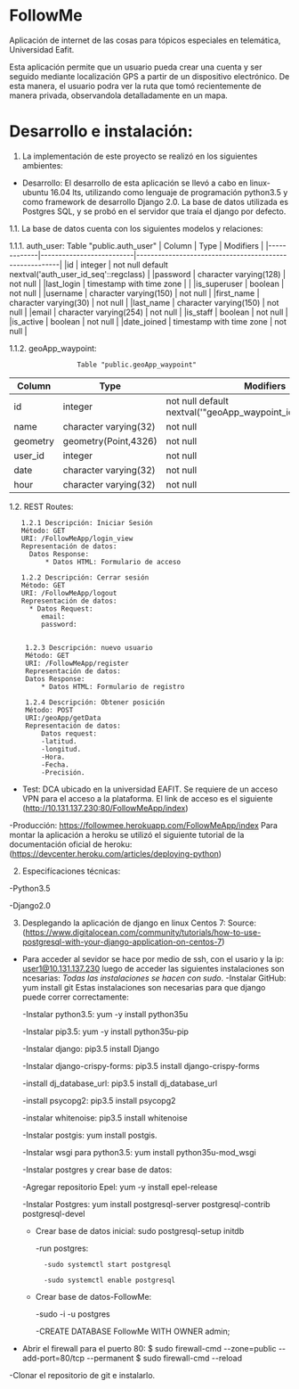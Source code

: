 # FollowMe

Aplicación de internet de las cosas para tópicos especiales en telemática, Universidad Eafit.

Esta aplicación permite que un usuario pueda crear una cuenta y ser seguido mediante localización GPS a partir de un dispositivo electrónico. De esta manera, el usuario podra ver la ruta que tomó recientemente de manera privada, observandola detalladamente en un mapa. 

# Desarrollo e instalación:

1. La implementación de este proyecto se realizó en los siguientes ambientes:

- Desarrollo: El desarrollo de esta aplicación se llevó a cabo en linux-ubuntu 16.04 lts, utilizando como lenguaje de programación python3.5 y como framework de desarrollo Django 2.0. La base de datos utilizada es Postgres SQL, y se probó en el servidor que traía el django por defecto.

1.1. La base de datos cuenta con los siguientes modelos y relaciones:

1.1.1. auth_user:
                                     Table "public.auth_user"
 |   Column    |           Type           |                       Modifiers                        |
 |-------------|--------------------------|--------------------------------------------------------|
 |id           | integer                  | not null default nextval('auth_user_id_seq'::regclass) |
 |password     | character varying(128)   | not null                                               |
 |last_login   | timestamp with time zone |                                                        |
 |is_superuser | boolean                  | not null                                               |
 |username     | character varying(150)   | not null                                               |
 |first_name   | character varying(30)    | not null                                               |
 |last_name    | character varying(150)   | not null                                               |
 |email        | character varying(254)   | not null                                               |
 |is_staff     | boolean                  | not null                                               |
 |is_active    | boolean                  | not null                                               |
 |date_joined  | timestamp with time zone | not null                                               |

1.1.2. geoApp_waypoint:

                     Table "public.geoApp_waypoint"
|Column  |         Type          |                           Modifiers                           | 
|----------|-----------------------|--------------------------------------------------------------|
|id       | integer               | not null default nextval('"geoApp_waypoint_id_seq"'::regclass)|
|name     | character varying(32) | not null                                                      |
|geometry | geometry(Point,4326)  | not null                                                      |
|user_id  | integer               | not null                                                      |
|date     | character varying(32) | not null                                                      |
|hour     | character varying(32) | not null                                                      |




1.2. REST Routes:


	   1.2.1 Descripción: Iniciar Sesión
       Método: GET
       URI: /FollowMeApp/login_view
       Representación de datos:
         Datos Response:
             * Datos HTML: Formulario de acceso

 	   1.2.2 Descripción: Cerrar sesión
       Método: GET
       URI: /FollowMeApp/logout
       Representación de datos:
         * Datos Request:
            email:
            password:


	    1.2.3 Descripción: nuevo usuario
        Método: GET
        URI: /FollowMeApp/register
        Representación de datos:
        Datos Response:
            * Datos HTML: Formulario de registro

        1.2.4 Descripción: Obtener posición
        Método: POST
        URI:/geoApp/getData
        Representación de datos:
        	Datos request:
        	-latitud.
        	-longitud.
        	-Hora.
        	-Fecha.
        	-Precisión.

- Test: DCA ubicado en la universidad EAFIT. Se requiere de un acceso VPN para el acceso a la plataforma. El link de acceso es el siguiente (http://10.131.137.230:80/FollowMeApp/index)

-Producción: https://followmee.herokuapp.com/FollowMeApp/index
Para montar la aplicación a heroku se utilizó el siguiente tutorial de la documentación oficial de heroku: (https://devcenter.heroku.com/articles/deploying-python)


2. Especifícaciones técnicas:

-Python3.5

-Django2.0

3. Desplegando la aplicación de django en linux Centos 7:
Source: (https://www.digitalocean.com/community/tutorials/how-to-use-postgresql-with-your-django-application-on-centos-7)

- Para acceder al sevidor se hace por medio de ssh, con el usario y la ip: user1@10.131.137.230
luego de acceder las siguientes instalaciones son ncesarias:
*Todas las instalaciones se hacen con sudo*.
	-Instalar GitHub: yum install git
	Estas instalaciones son necesarias para que django puede correr correctamente:

	-Instalar python3.5: yum -y install python35u

	-Instalar pip3.5: yum -y install python35u-pip

	-Instalar django: pip3.5 install Django

	-Instalar django-crispy-forms: pip3.5 install django-crispy-forms

	-install dj_database_url: pip3.5 install dj_database_url

	-install psycopg2: pip3.5 install psycopg2

	-instalar whitenoise: pip3.5 install whitenoise

	-Instalar postgis: yum install postgis.

	-Instalar wsgi para python3.5: yum install python35u-mod_wsgi

	-Instalar postgres y crear base de datos:

	-Agregar repositorio Epel: yum -y install epel-release

	-Instalar Postgres: yum install postgresql-server postgresql-contrib postgresql-devel

	- Crear base de datos inicial: sudo postgresql-setup initdb

		-run postgres:

			-sudo systemctl start postgresql

			-sudo systemctl enable postgresql

	- Crear base de datos-FollowMe:

		-sudo -i -u postgres

		-CREATE DATABASE FollowMe WITH OWNER admin;

- Abrir el firewall para el puerto 80: $ sudo firewall-cmd --zone=public --add-port=80/tcp --permanent $ sudo firewall-cmd --reload

-Clonar el repositorio de git e instalarlo.



		

 	








